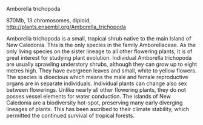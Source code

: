 
Amborella trichopoda

870Mb, 13 chromosomes, diploid, http://plants.ensembl.org/Amborella_trichopoda

Amborella trichopoda is a small, tropical shrub native to the main Island of New Caledonia. This is the only species in the family Amborellaceae. As the only living species on the sister lineage to all other flowering plants, it is of great interest for studying plant evolution. Individual Amborella trichopoda are usually sprawling understory shrubs, although they can grow up to eight metres high. They have evergreen leaves and small, white to yellow flowers. The species is dioecious which means the male and female reproductive organs are in separate individuals. Individual plants can change also sex between flowerings. Unlike nearly all other flowering plants, they do not posses vessel elements for water conduction. The islands of New Caledonia are a biodiversity hot-spot, preserving many early diverging lineages of plants. This has been ascribed to their climate stability, which permitted the continued survival of tropical forests.
